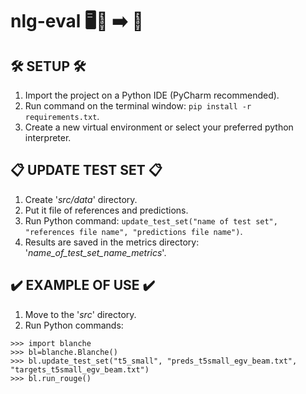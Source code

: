 # nlg-eval 🖥️🧠 ➡️ 📜

## 🛠️ SETUP 🛠️

1. Import the project on a Python IDE (PyCharm recommended).
2. Run command on the terminal window: ``` pip install -r requirements.txt ```.
3. Create a new virtual environment or select your preferred python interpreter.

## 📋 UPDATE TEST SET 📋
1. Create '_src/data_' directory.
2. Put it file of references and predictions.
3. Run Python command: ``` update_test_set("name of test set", "references file name", "predictions file name") ```.
4. Results are saved in the metrics directory: '_name_of_test_set_name_metrics_'.

## ✔️ EXAMPLE OF USE ✔️
1. Move to the '_src_' directory.
2. Run Python commands:
```
>>> import blanche
>>> bl=blanche.Blanche()
>>> bl.update_test_set("t5_small", "preds_t5small_egv_beam.txt", "targets_t5small_egv_beam.txt")
>>> bl.run_rouge()
```

